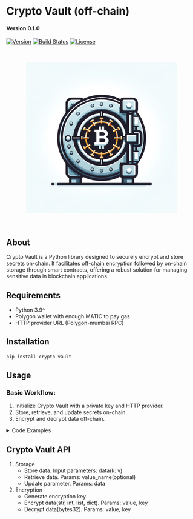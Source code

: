 # Crypto Vault (off-chain)
#### Version 0.1.0

[![Version](https://img.shields.io/badge/version-0.1.0-blue.svg)](https://github.com/yourusername/crypto-vault)
[![Build Status](https://img.shields.io/badge/build-passing-brightgreen.svg)]()
[![License](https://img.shields.io/badge/license-MIT-green.svg)](LICENSE)

<br/>
<p align="center">
<img src="./logo.webp" width="400" alt="password-store">
</p>
<br/>

## About

Crypto Vault is a Python library designed to securely encrypt and store secrets on-chain. It facilitates 
off-chain encryption followed by on-chain storage through smart contracts, offering a robust solution for managing 
sensitive data in blockchain applications.


## Requirements
- Python 3.9^
- Polygon wallet with enough MATIC to pay gas
- HTTP provider URL (Polygon-mumbai RPC)

## Installation

```bash
pip install crypto-vault
```

## Usage

### Basic Workflow:

1. Initialize Crypto Vault with a private key and HTTP provider.
2. Store, retrieve, and update secrets on-chain.
3. Encrypt and decrypt data off-chain.

<details>
<summary>Code Examples</summary>

Generate secure encryption key with Encryption
```python
from crypto_vault import Encryption

# Generate encryption key
encryption_key = Encryption.generate_key()
```

Initialize Crypto Vault:
```python
from crypto_vault.crypto_vault import CryptoVault

crypto_vault = CryptoVault(
        app="myApp",
        env="prod",
        private_key="private_key",
        encryption_key=encryption_key,
        http_provider="http-provider-url-with-api-key",
)
```

Store, retrieve, and update secrets
```python
# Store
crypto_vault.store(data={"password": "secret", "foo": "bar"})

# Retrieve secrets
secrets = crypto_vault.retrieve()

# Retrieve single secret
password = crypto_vault.retrieve(value_name="password")

# Update single secret
crypto_vault.update(data={"foo": "Hello world!"})

# Update secrets -> To update all secrets use crypto_vault.store()
```

Encrypt and decrypt data
```python
# Encrypt
encrypted_data = crypto_vault.encrypt(data="secret")

# Decrypt
decrypted_data = crypto_vault.decrypt(data=encrypted_data)
```


   
</details>

## Crypto Vault API

1. Storage
   - Store data. Input parameters: data(k: v)
   - Retrieve data. Params: value_name(optional)
   - Update parameter. Params: data
2. Encryption
   - Generate encryption key
   - Encrypt data(str, int, list, dict). Params: value, key
   - Decrypt data(bytes32). Params: value, key
